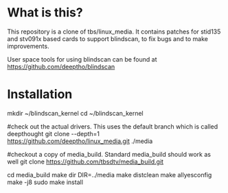 # What is this?
This repository is a clone of tbs/linux_media.
It contains patches for stid135 and stv091x based cards to support
blindscan, to fix bugs and to make improvements.

User space tools for using blindscan can be found at
https://github.com/deeptho/blindscan



# Installation

mkdir ~/blindscan_kernel
cd  ~/blindscan_kernel

#check out the actual drivers. This uses the default branch which is called deepthought
git clone --depth=1  https://github.com/deeptho/linux_media.git ./media

#checkout a copy of media_build. Standard media_build should work as well
git clone https://github.com/tbsdtv/media_build.git

cd media_build
make dir DIR=../media
make distclean
make allyesconfig
make -j8
sudo make install
